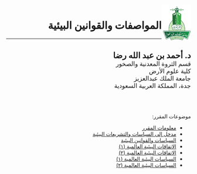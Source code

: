 <img src="images/KAU_logo.png" alt="KAU_LOGO" width="80" height="102" align="right">

<h1 dir="rtl" align="right">المواصفات والقوانين البيئية</h1>

--------
<br>

<p dir="rtl" align="right" style="font-size:1.6em; font-weight:bold; margin:0;">
د. أحمد بن عبد الله رضا
</p>
<div dir="rtl" align="right" style="font-size:1.2em">
قسم الثروة المعدنية والصخور<br>
كلية علوم الأرض<br>
جامعة الملك عبدالعزيز<br>
جدة، المملكة العربية السعودية
</div>


<br>
<br>
<br>


<p dir="rtl" align="right">موضوعات المقرر:</p>

<ul dir="rtl">
  <li><a href="slides/lectrure_0.html">معلومات المقرر</a></li>
  <li><a href="slides/lectrure_1.html">مدخل إلى السياسات والتشريعات البيئية</a></li>
  <li><a href="slides/lecture_2.html">السياسات والقوانين البيئية</a></li>
  <li><a href="slides/lecture_3.html">الاتفاقات البيئية العالمية (١)</a></li>
  <li><a href="slides/lecture_4.html">الاتفاقات البيئية العالمية (٢)</a></li>
  <li><a href="slides/lecture_5.html">السياسات البيئية العالمية (١)</a></li>
  <li><a href="slides/lecture_6.html">السياسات البيئية العالمية (٢)</a></li>
  
</ul>
